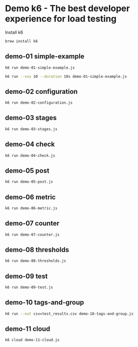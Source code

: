 # Demo k6 - The best developer experience for load testing

Install k6
```bash
brew install k6
```

## demo-01 simple-example

```bash
k6 run demo-01-simple-example.js
```

```bash
k6 run --vus 10 --duration 10s demo-01-simple-example.js
```

## demo-02 configuration

```bash
k6 run demo-02-configuration.js
```
## demo-03 stages

```bash
k6 run demo-03-stages.js
```

## demo-04 check

```bash
k6 run demo-04-check.js
```

## demo-05 post

```bash
k6 run demo-05-post.js
```

## demo-06 metric

```bash
k6 run demo-06-metric.js
```

## demo-07 counter

```bash
k6 run demo-07-counter.js
```

## demo-08 thresholds

```bash
k6 run demo-08-thresholds.js
```

## demo-09 test

```bash
k6 run demo-09-test.js
```

## demo-10 tags-and-group

```bash
k6 run --out csv=test_results.csv demo-10-tags-and-group.js
```

## demo-11 cloud

```bash
k6 cloud demo-11-cloud.js
```